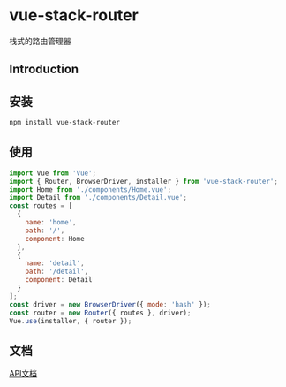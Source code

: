 # vue-stack-router

栈式的路由管理器

## Introduction

## 安装

```bash
npm install vue-stack-router
```

## 使用

```js
import Vue from 'Vue';
import { Router, BrowserDriver, installer } from 'vue-stack-router';
import Home from './components/Home.vue';
import Detail from './components/Detail.vue';
const routes = [
  {
    name: 'home',
    path: '/',
    component: Home
  },
  {
    name: 'detail',
    path: '/detail',
    component: Detail
  }
];
const driver = new BrowserDriver({ mode: 'hash' });
const router = new Router({ routes }, driver);
Vue.use(installer, { router });
```

## 文档

[API文档](API.zh_CN.md)